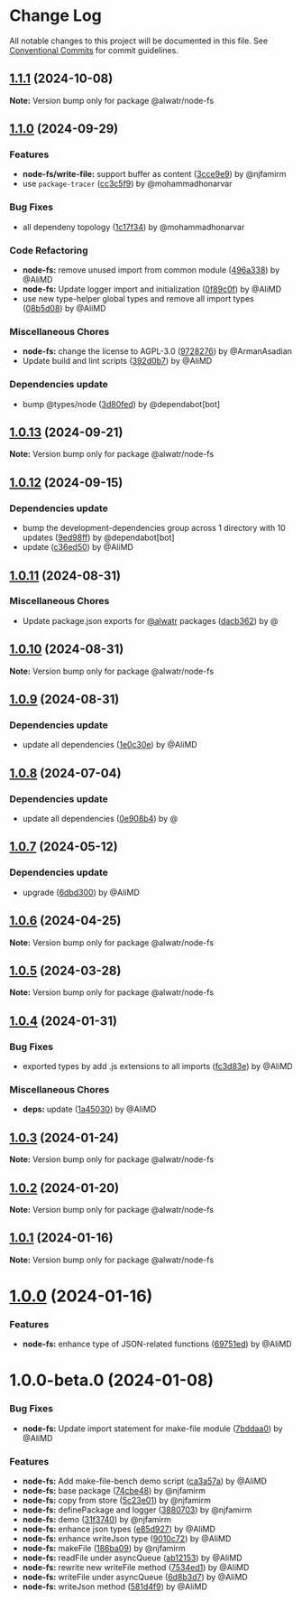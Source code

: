 # Change Log

All notable changes to this project will be documented in this file.
See [Conventional Commits](https://conventionalcommits.org) for commit guidelines.

## [1.1.1](https://github.com/Alwatr/nanolib/compare/@alwatr/node-fs@1.1.0...@alwatr/node-fs@1.1.1) (2024-10-08)

**Note:** Version bump only for package @alwatr/node-fs

## [1.1.0](https://github.com/Alwatr/nanolib/compare/@alwatr/node-fs@1.0.13...@alwatr/node-fs@1.1.0) (2024-09-29)

### Features

* **node-fs/write-file:** support buffer as content ([3cce9e9](https://github.com/Alwatr/nanolib/commit/3cce9e937209bfb39aee1b981370ca4a76114e62)) by @njfamirm
* use `package-tracer` ([cc3c5f9](https://github.com/Alwatr/nanolib/commit/cc3c5f9c1a3d03f0d81b46835665f16a0426fd0d)) by @mohammadhonarvar

### Bug Fixes

* all dependeny topology ([1c17f34](https://github.com/Alwatr/nanolib/commit/1c17f349adf3e98e2a80ab2da4f0f81028dc9c5f)) by @mohammadhonarvar

### Code Refactoring

* **node-fs:** remove unused import from common module ([496a338](https://github.com/Alwatr/nanolib/commit/496a338a6366aa12dc32bbed07a3e14bd5315bd2)) by @AliMD
* **node-fs:** Update logger import and initialization ([0f89c0f](https://github.com/Alwatr/nanolib/commit/0f89c0f7bc24e79c20d3d5d3fc3f906f12cf7161)) by @AliMD
* use new type-helper global types and remove all import types ([08b5d08](https://github.com/Alwatr/nanolib/commit/08b5d08c03c7c315382337239de0426462f384b8)) by @AliMD

### Miscellaneous Chores

* **node-fs:** change the license to AGPL-3.0 ([9728276](https://github.com/Alwatr/nanolib/commit/97282764bfdb15ef1de25704012f1628a5d0c112)) by @ArmanAsadian
* Update build and lint scripts ([392d0b7](https://github.com/Alwatr/nanolib/commit/392d0b71f446bce336b0256119a80f07aff794ba)) by @AliMD

### Dependencies update

* bump @types/node ([3d80fed](https://github.com/Alwatr/nanolib/commit/3d80fedaf720af792feb060c2f81c737ebb84e11)) by @dependabot[bot]

## [1.0.13](https://github.com/Alwatr/nanolib/compare/@alwatr/node-fs@1.0.12...@alwatr/node-fs@1.0.13) (2024-09-21)

**Note:** Version bump only for package @alwatr/node-fs

## [1.0.12](https://github.com/Alwatr/nanolib/compare/@alwatr/node-fs@1.0.11...@alwatr/node-fs@1.0.12) (2024-09-15)

### Dependencies update

* bump the development-dependencies group across 1 directory with 10 updates ([9ed98ff](https://github.com/Alwatr/nanolib/commit/9ed98ffd0668d5a36e255c82edab3af53bffda8f)) by @dependabot[bot]
* update ([c36ed50](https://github.com/Alwatr/nanolib/commit/c36ed50f68da2f5608ccd96119963a16cfacb4ce)) by @AliMD

## [1.0.11](https://github.com/Alwatr/nanolib/compare/@alwatr/node-fs@1.0.10...@alwatr/node-fs@1.0.11) (2024-08-31)

### Miscellaneous Chores

* Update package.json exports for [@alwatr](https://github.com/alwatr) packages ([dacb362](https://github.com/Alwatr/nanolib/commit/dacb362b145e3c51b4aba00ff643687a3fac11d2)) by @

## [1.0.10](https://github.com/Alwatr/nanolib/compare/@alwatr/node-fs@1.0.9...@alwatr/node-fs@1.0.10) (2024-08-31)

**Note:** Version bump only for package @alwatr/node-fs

## [1.0.9](https://github.com/Alwatr/nanolib/compare/@alwatr/node-fs@1.0.8...@alwatr/node-fs@1.0.9) (2024-08-31)

### Dependencies update

* update all dependencies ([1e0c30e](https://github.com/Alwatr/nanolib/commit/1e0c30e6a3a8e19deb5185814e24ab6c08dca573)) by @AliMD

## [1.0.8](https://github.com/Alwatr/nanolib/compare/@alwatr/node-fs@1.0.7...@alwatr/node-fs@1.0.8) (2024-07-04)

### Dependencies update

* update all dependencies ([0e908b4](https://github.com/Alwatr/nanolib/commit/0e908b476a6b976ec2447f864c8cafcbb8a0f099)) by @

## [1.0.7](https://github.com/Alwatr/nanolib/compare/@alwatr/node-fs@1.0.6...@alwatr/node-fs@1.0.7) (2024-05-12)

### Dependencies update

* upgrade ([6dbd300](https://github.com/Alwatr/nanolib/commit/6dbd300642c9bcc9e7d0b281e244bf1b06eb1c38)) by @AliMD

## [1.0.6](https://github.com/Alwatr/nanolib/compare/@alwatr/node-fs@1.0.5...@alwatr/node-fs@1.0.6) (2024-04-25)

**Note:** Version bump only for package @alwatr/node-fs

## [1.0.5](https://github.com/Alwatr/nanolib/compare/@alwatr/node-fs@1.0.4...@alwatr/node-fs@1.0.5) (2024-03-28)

**Note:** Version bump only for package @alwatr/node-fs

## [1.0.4](https://github.com/Alwatr/nanolib/compare/@alwatr/node-fs@1.0.3...@alwatr/node-fs@1.0.4) (2024-01-31)

### Bug Fixes

* exported types by add .js extensions to all imports ([fc3d83e](https://github.com/Alwatr/nanolib/commit/fc3d83e8f375da97ba276314b2e6966aa82c9b3f)) by @AliMD

### Miscellaneous Chores

* **deps:** update ([1a45030](https://github.com/Alwatr/nanolib/commit/1a450305440b710a300787d4ca24b1ed8c6a39d7)) by @AliMD

## [1.0.3](https://github.com/Alwatr/nanolib/compare/@alwatr/node-fs@1.0.2...@alwatr/node-fs@1.0.3) (2024-01-24)

**Note:** Version bump only for package @alwatr/node-fs

## [1.0.2](https://github.com/Alwatr/nanolib/compare/@alwatr/node-fs@1.0.1...@alwatr/node-fs@1.0.2) (2024-01-20)

**Note:** Version bump only for package @alwatr/node-fs

## [1.0.1](https://github.com/Alwatr/nanolib/compare/@alwatr/node-fs@1.0.0...@alwatr/node-fs@1.0.1) (2024-01-16)

**Note:** Version bump only for package @alwatr/node-fs

# [1.0.0](https://github.com/Alwatr/nanolib/compare/@alwatr/node-fs@1.0.0-beta.0...@alwatr/node-fs@1.0.0) (2024-01-16)

### Features

- **node-fs:** enhance type of JSON-related functions ([69751ed](https://github.com/Alwatr/nanolib/commit/69751ed658f76eb439a9834f861c01c06542352b)) by @AliMD

# 1.0.0-beta.0 (2024-01-08)

### Bug Fixes

- **node-fs:** Update import statement for make-file module ([7bddaa0](https://github.com/Alwatr/nanolib/commit/7bddaa0d629c304fedd07c4022d7503aa9b974b6)) by @AliMD

### Features

- **node-fs:** Add make-file-bench demo script ([ca3a57a](https://github.com/Alwatr/nanolib/commit/ca3a57a31de5a8b9c76c9d33cb9755809f09a335)) by @AliMD
- **node-fs:** base package ([74cbe48](https://github.com/Alwatr/nanolib/commit/74cbe4821c991d1f6c3d5805b29602b922c3f505)) by @njfamirm
- **node-fs:** copy from store ([5c23e01](https://github.com/Alwatr/nanolib/commit/5c23e01e42d438c15dcd272d2cc351527865c86c)) by @njfamirm
- **node-fs:** definePackage and logger ([3880703](https://github.com/Alwatr/nanolib/commit/38807039895c784be6168111506b0721980cbb29)) by @njfamirm
- **node-fs:** demo ([31f3740](https://github.com/Alwatr/nanolib/commit/31f37405a7bb2b4b02440de7f96f5cc8a474aba9)) by @njfamirm
- **node-fs:** enhance json types ([e85d927](https://github.com/Alwatr/nanolib/commit/e85d9276374a8c5171901791a3a43acad64843a6)) by @AliMD
- **node-fs:** enhance writeJson type ([9010c72](https://github.com/Alwatr/nanolib/commit/9010c723b1f34cd647f157466554b312fc84a1d3)) by @AliMD
- **node-fs:** makeFile ([186ba09](https://github.com/Alwatr/nanolib/commit/186ba09822bddfe200a0ac4725063785cadd0999)) by @njfamirm
- **node-fs:** readFile under asyncQueue ([ab12153](https://github.com/Alwatr/nanolib/commit/ab12153281600a4ac90ef627811b430a95140ddd)) by @AliMD
- **node-fs:** rewrite new writeFile method ([7534ed1](https://github.com/Alwatr/nanolib/commit/7534ed158cdfe1ee593050255c17449960b13001)) by @AliMD
- **node-fs:** writeFile under asyncQueue ([6d8b3d7](https://github.com/Alwatr/nanolib/commit/6d8b3d7953938fc954e8ce350206555030560978)) by @AliMD
- **node-fs:** writeJson method ([581d4f9](https://github.com/Alwatr/nanolib/commit/581d4f958ccb262c13f23881151616b7ec5e93ee)) by @AliMD
